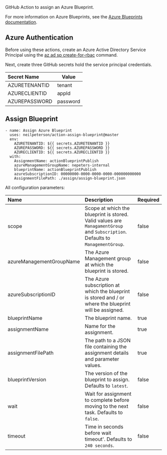 GitHub Action to assign an Azure Blueprint.

For more information on Azure Blueprints, see the [Azure Blueprints documentation](https://docs.microsoft.com/en-us/azure/governance/blueprints/overview?WT.mc_id=blueprintsextension-github-nepeters).

## Azure Authentication

Before using these actions, create an Azure Active Directory Service Principal using the [az ad sp create-for-rbac](https://docs.microsoft.com/en-us/cli/azure/ad/sp?WT.mc_id=blueprintsextension-github-nepeters&view=azure-cli-latest) command.

Next, create three GitHub secrets hold the service principal credentials.

| Secret Name | Value |
|:---|---|
| AZURETENANTID | tenant |
| AZURECLIENTID | appId |
| AZUREPASSWORD | password |

## Assign Blueprint

```
- name: Assign Azure Blueprint
  uses: neilpeterson/action-assign-blueprint@master
  env:
    AZURETENANTID: ${{ secrets.AZURETENANTID }}
    AZUREPASSWORD: ${{ secrets.AZUREPASSWORD }}
    AZURECLIENTID: ${{ secrets.AZURECLIENTID }}
  with:
    AssignmentName: actionBlueprintPublish
    azureManagementGroupName: nepeters-internal
    blueprintName: actionBlueprintPublish
    azureSubscriptionID: 00000000-0000-0000-0000-000000000000
    AssignmentFilePath: ./assign/assign-blueprint.json
```

All configuration parameters:

| Name | Description | Required |
|:---|:---|---|
| scope | Scope at which the blueprint is stored. Valid values are `ManagamentGroup` and `Subscription`. Defaults to `ManagementGroup`. | false |
| azureManagementGroupName | The Azure Management group at which the blueprint is stored. | false |
| azureSubscriptionID | The Azure subscription at which the blueprint is stored and / or where the blueprint will be assigned. | false |
| blueprintName | The blueprint name. | true |
| assignmentName | Name for the assignment. | true |
| assignmentFilePath | The path to a JSON file containing the assignment details and parameter values. | true |
| blueprintVersion | The version of the blueprint to assign. Defaults to `latest`. | false |
| wait | Wait for assignment to complete before moving to the next task. Defaults to `false`. | false |
| timeout | Time in seconds before wait timeout'. Defaults to `240 seconds`. | false |